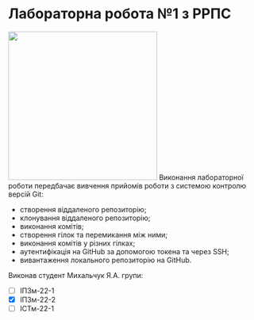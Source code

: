 # Лабораторна робота №1 з РРПС
<image src = "https://media.ztu.edu.ua/wp-content/uploads/2020/02/Group-6-1-1536x465.png" width="300">
Виконання лабораторної роботи передбачає вивчення прийомів роботи з системою контролю версій Git:

* створення віддаленого репозиторію;
* клонування віддаленого репозиторію;
* виконання комітів;
* створення гілок та перемикання між ними;
* виконання комітів у різних гілках;
* аутентифікація на GitHub за допомогою токена та через SSH;
* вивантаження локального репозиторію на GitHub.

Виконав студент Михальчук Я.А. групи:
- [ ] ІПЗм-22-1
- [x] ІПЗм-22-2
- [ ] ІСТм-22-1
